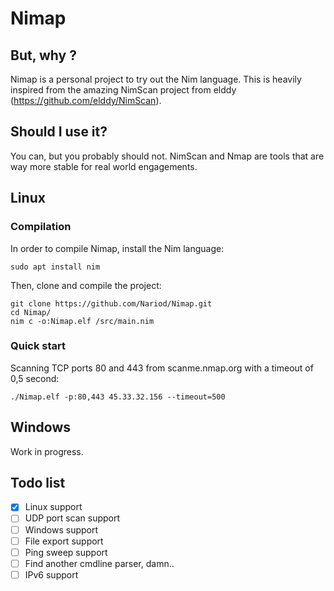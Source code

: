 # Nimap

## But, why ?
Nimap is a personal project to try out the Nim language. This is heavily inspired from the amazing NimScan project from elddy (https://github.com/elddy/NimScan).

## Should I use it?
You can, but you probably should not. NimScan and Nmap are tools that are way more stable for real world engagements.

## Linux

### Compilation
In order to compile Nimap, install the Nim language:
```
sudo apt install nim
```
Then, clone and compile the project:
```
git clone https://github.com/Nariod/Nimap.git
cd Nimap/
nim c -o:Nimap.elf /src/main.nim
```

### Quick start
Scanning TCP ports 80 and 443 from scanme.nmap.org with a timeout of 0,5 second:
```
./Nimap.elf -p:80,443 45.33.32.156 --timeout=500
```

## Windows
Work in progress.

## Todo list
- [x] Linux support
- [ ] UDP port scan support
- [ ] Windows support  
- [ ] File export support
- [ ] Ping sweep support
- [ ] Find another cmdline parser, damn..
- [ ] IPv6 support
